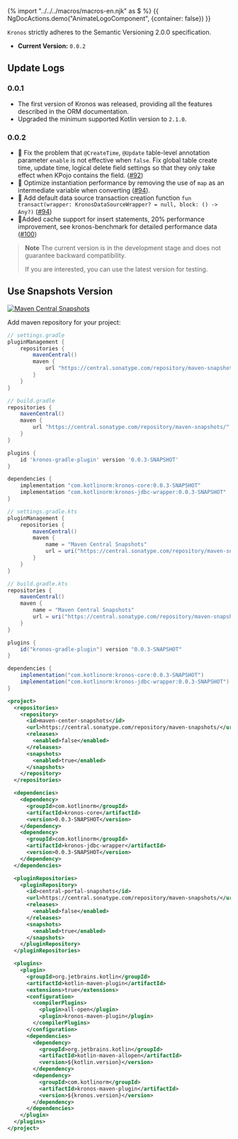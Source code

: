 {% import "../../../macros/macros-en.njk" as $ %}
{{ NgDocActions.demo("AnimateLogoComponent", {container: false}) }}

`Kronos` strictly adheres to the Semantic Versioning 2.0.0 specification.

- **Current Version:** `0.0.2`

## Update Logs

### 0.0.1

- The first version of Kronos was released, providing all the features described in the ORM documentation.
- Upgraded the minimum supported Kotlin version to `2.1.0`.

### 0.0.2

- 🐛 Fix the problem that `@CreateTime`, `@Update` table-level annotation parameter `enable` is not effective when
  `false`.
  Fix global table create time, update time, logical delete field settings so that they only take effect when KPojo
  contains the field. ([#92](https://github.com/Kronos-orm/Kronos-orm/pull/92))
- 💪 Optimize instantiation performance by removing the use of `map` as an intermediate variable when
  converting ([#94](https://github.com/Kronos-orm/Kronos-orm/pull/92)).
- 💪 Add default data source transaction creation function
  `fun transact(wrapper: KronosDataSourceWrapper? = null, block: () -> Any?)` ([#94](https://github.com/Kronos-orm/Kronos-orm/pull/95))
- 💪Added cache support for insert statements, 20% performance improvement, see kronos-benchmark for detailed performance
  data ([#100](https://github.com/Kronos-orm/Kronos-orm/pull/100))

> **Note**
> The current version is in the development stage and does not guarantee backward compatibility.
>
> If you are interested, you can use the latest version for testing.

## Use Snapshots Version

[![Maven Central Snapshots](https://img.shields.io/badge/Maven%20Central%20Snapshots-v0.0.3--SNAPSHOT-blue?link=https%3A%2F%2Fcentral.sonatype.com%2Fservice%2Frest%2Frepository%2Fbrowse%2Fmaven-snapshots%2Fcom%2Fkotlinorm%2F)](https://central.sonatype.com/service/rest/repository/browse/maven-snapshots/com/kotlinorm/)

Add maven repository for your project:

```groovy name="gradle(groovy)" icon="gradle" group="dependency"
// settings.gradle
pluginManagement {
    repositories {
        mavenCentral()
        maven {
            url "https://central.sonatype.com/repository/maven-snapshots/"
        }
    }
}

// build.gradle
repositories {
    mavenCentral()
    maven {
        url "https://central.sonatype.com/repository/maven-snapshots/"
    }
}

plugins {
    id 'kronos-gradle-plugin' version '0.0.3-SNAPSHOT'
}

dependencies {
    implementation "com.kotlinorm:kronos-core:0.0.3-SNAPSHOT"
    implementation "com.kotlinorm:kronos-jdbc-wrapper:0.0.3-SNAPSHOT"
}
```

```groovy name="gradle(kts)" icon="gradlekts" group="dependency"
// settings.gradle.kts
pluginManagement {
    repositories {
        mavenCentral()
        maven {
            name = "Maven Central Snapshots"
            url = uri("https://central.sonatype.com/repository/maven-snapshots/")
        }
    }
}

// build.gradle.kts
repositories {
    mavenCentral()
    maven {
        name = "Maven Central Snapshots"
        url = uri("https://central.sonatype.com/repository/maven-snapshots/")
    }
}

plugins {
    id("kronos-gradle-plugin") version "0.0.3-SNAPSHOT"
}

dependencies {
    implementation("com.kotlinorm:kronos-core:0.0.3-SNAPSHOT")
    implementation("com.kotlinorm:kronos-jdbc-wrapper:0.0.3-SNAPSHOT")
}
```

```xml name="maven" icon="maven" group="dependency"
<project>
  <repositories>
    <repository>
      <id>maven-center-snapshots</id>
      <url>https://central.sonatype.com/repository/maven-snapshots/</url>
      <releases>
        <enabled>false</enabled>
      </releases>
      <snapshots>
        <enabled>true</enabled>
      </snapshots>
    </repository>
  </repositories>

  <dependencies>
    <dependency>
      <groupId>com.kotlinorm</groupId>
      <artifactId>kronos-core</artifactId>
      <version>0.0.3-SNAPSHOT</version>
    </dependency>
    <dependency>
      <groupId>com.kotlinorm</groupId>
      <artifactId>kronos-jdbc-wrapper</artifactId>
      <version>0.0.3-SNAPSHOT</version>
    </dependency>
  </dependencies>

  <pluginRepositories>
    <pluginRepository>
      <id>central-portal-snapshots</id>
      <url>https://central.sonatype.com/repository/maven-snapshots/</url>
      <releases>
        <enabled>false</enabled>
      </releases>
      <snapshots>
        <enabled>true</enabled>
      </snapshots>
    </pluginRepository>
  </pluginRepositories>

  <plugins>
    <plugin>
      <groupId>org.jetbrains.kotlin</groupId>
      <artifactId>kotlin-maven-plugin</artifactId>
      <extensions>true</extensions>
      <configuration>
        <compilerPlugins>
          <plugin>all-open</plugin>
          <plugin>kronos-maven-plugin</plugin>
        </compilerPlugins>
      </configuration>
      <dependencies>
        <dependency>
          <groupId>org.jetbrains.kotlin</groupId>
          <artifactId>kotlin-maven-allopen</artifactId>
          <version>${kotlin.version}</version>
        </dependency>
        <dependency>
          <groupId>com.kotlinorm</groupId>
          <artifactId>kronos-maven-plugin</artifactId>
          <version>${kronos.version}</version>
        </dependency>
      </dependencies>
    </plugin>
  </plugins>
</project>
```
